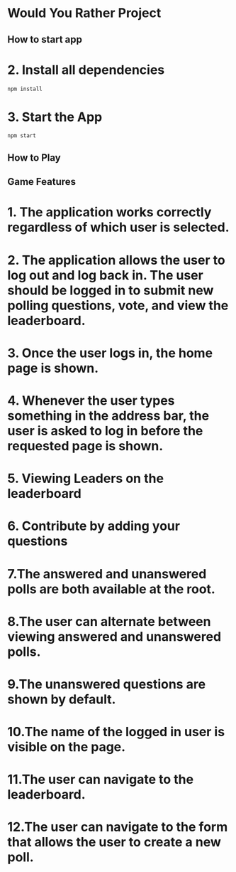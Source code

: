 # Would You Rather Project

## How to start app

# 2. Install all dependencies

`npm install`

# 3. Start the App

`npm start`

## How to Play

## Game Features

# 1. The application works correctly regardless of which user is selected.

# 2. The application allows the user to log out and log back in. The user should be logged in to submit new polling questions, vote, and view the leaderboard.

# 3. Once the user logs in, the home page is shown.

# 4. Whenever the user types something in the address bar, the user is asked to log in before the requested page is shown.

# 5. Viewing Leaders on the leaderboard

# 6. Contribute by adding your questions

# 7.The answered and unanswered polls are both available at the root.

# 8.The user can alternate between viewing answered and unanswered polls.

# 9.The unanswered questions are shown by default.

# 10.The name of the logged in user is visible on the page.

# 11.The user can navigate to the leaderboard.

# 12.The user can navigate to the form that allows the user to create a new poll.
